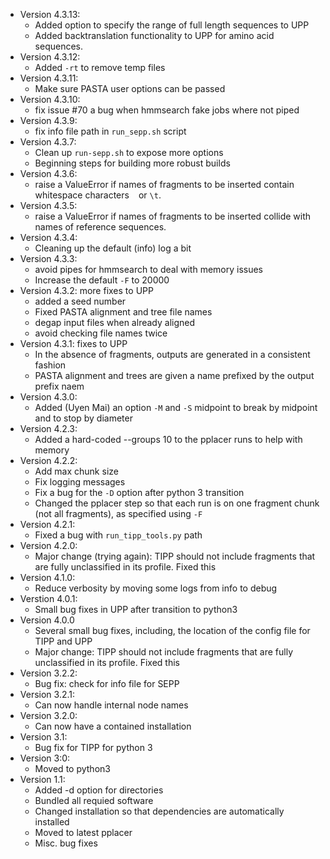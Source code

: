 * Version 4.3.13:
	* Added option to specify the range of full length sequences to UPP
    * Added backtranslation functionality to UPP for amino acid sequences.
* Version 4.3.12:
	* Added `-rt` to remove temp files	
* Version 4.3.11:
	* Make sure PASTA user options can be passed
* Version 4.3.10:
     * fix issue #70 a bug when hmmsearch fake jobs where not piped
* Version 4.3.9:
     * fix info file path in `run_sepp.sh` script
* Version 4.3.7:
     * Clean up `run-sepp.sh` to expose more options
     * Beginning steps for building more robust builds
* Version 4.3.6:
     * raise a ValueError if names of fragments to be inserted contain whitespace characters ` ` or `\t`.
* Version 4.3.5:
     * raise a ValueError if names of fragments to be inserted collide with names of reference sequences.
* Version 4.3.4:
     * Cleaning up the default (info) log  a bit
* Version 4.3.3:
     * avoid pipes for hmmsearch to deal with memory issues
     * Increase the default `-F` to 20000
* Version 4.3.2: more fixes to UPP
     * added a  seed number
     * Fixed PASTA alignment and tree file names
     * degap input files when already aligned
     * avoid checking file names twice
* Version 4.3.1: fixes to UPP
     * In the absence of fragments, outputs are generated in a consistent fashion
     * PASTA alignment and trees are given a name prefixed by the output prefix naem
* Version 4.3.0:
     * Added (Uyen Mai) an option `-M` and `-S` midpoint to break by midpoint and to stop by diameter
* Version 4.2.3:
     * Added a hard-coded --groups 10 to the pplacer runs to help with memory
* Version 4.2.2:
     * Add max chunk size
     * Fix logging messages
     * Fix a bug for the `-D` option after python 3 transition
     * Changed the pplacer step so that each run is on one fragment chunk (not all fragments), as specified using `-F`
* Version 4.2.1:
     * Fixed a bug with `run_tipp_tools.py` path
* Version 4.2.0:
     * Major change (trying again): TIPP should not include fragments that are fully unclassified in its profile. Fixed this
* Version 4.1.0:
     * Reduce verbosity by moving some logs from info to debug
* Verstion 4.0.1:
     * Small bug fixes in UPP after transition to python3
* Version 4.0.0
     * Several small bug fixes, including, the location of the config file for TIPP and UPP
     * Major change: TIPP should not include fragments that are fully unclassified in its profile. Fixed this
* Version 3.2.2:
     * Bug fix: check for info file for SEPP
* Version 3.2.1:
     * Can now handle internal node names
* Version 3.2.0:
     * Can now have a contained installation
* Version 3.1:
     * Bug fix for TIPP for python 3
* Version 3:0:
    * Moved to python3
* Version 1.1:
    * Added -d option for directories
    * Bundled all requied software
    * Changed installation so that dependencies are automatically installed
    * Moved to latest pplacer
    * Misc. bug fixes
